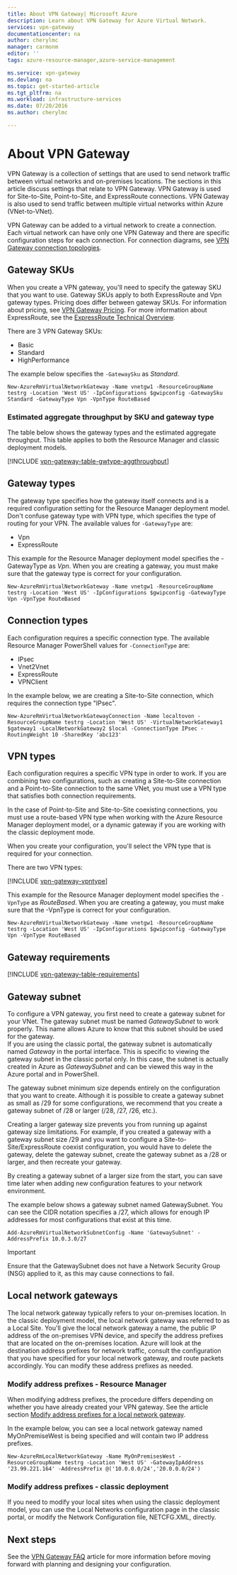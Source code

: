 ```yaml
---
title: About VPN Gateway| Microsoft Azure
description: Learn about VPN Gateway for Azure Virtual Network.
services: vpn-gateway
documentationcenter: na
author: cherylmc
manager: carmonm
editor: ''
tags: azure-resource-manager,azure-service-management

ms.service: vpn-gateway
ms.devlang: na
ms.topic: get-started-article
ms.tgt_pltfrm: na
ms.workload: infrastructure-services
ms.date: 07/20/2016
ms.author: cherylmc

---
```

# About VPN Gateway
VPN Gateway is a collection of settings that are used to send network traffic between virtual networks and on-premises locations. The sections in this article discuss settings that relate to VPN Gateway. VPN Gateway is used for Site-to-Site, Point-to-Site, and ExpressRoute connections. VPN Gateway is also used to send traffic between multiple virtual networks within Azure (VNet-to-VNet). 

VPN Gateway can be added to a virtual network to create a connection. Each virtual network can have only one VPN Gateway and there are specific configuration steps for each connection. For connection diagrams, see [VPN Gateway connection topologies](vpn-gateway-topology.md). 

## <a name="gwsku"></a>Gateway SKUs
When you create a VPN gateway, you'll need to specify the gateway SKU that you want to use. Gateway SKUs apply to both ExpressRoute and Vpn gateway types. Pricing does differ between gateway SKUs. For information about pricing, see [VPN Gateway Pricing](https://azure.microsoft.com/pricing/details/vpn-gateway/). For more information about ExpressRoute, see the [ExpressRoute Technical Overview](../expressroute/expressroute-introduction.md).

There are 3 VPN Gateway SKUs:

* Basic
* Standard
* HighPerformance

The example below specifies the `-GatewaySku` as *Standard*.

    New-AzureRmVirtualNetworkGateway -Name vnetgw1 -ResourceGroupName testrg -Location 'West US' -IpConfigurations $gwipconfig -GatewaySku Standard -GatewayType Vpn -VpnType RouteBased

### <a name="aggthroughput"></a>Estimated aggregate throughput by SKU and gateway type
The table below shows the gateway types and the estimated aggregate throughput. This table applies to both the Resource Manager and classic deployment models.

[!INCLUDE [vpn-gateway-table-gwtype-aggthroughput](../../includes/vpn-gateway-table-gwtype-aggtput-include.md)]

## <a name="gwtype"></a>Gateway types
The gateway type specifies how the gateway itself connects and is a required configuration setting for the Resource Manager deployment model. Don't confuse gateway type with VPN type, which specifies the type of routing for your VPN. The available values for `-GatewayType` are: 

* Vpn
* ExpressRoute

This example for the Resource Manager deployment model specifies the -GatewayType as *Vpn*. When you are creating a gateway, you must make sure that the gateway type is correct for your configuration. 

    New-AzureRmVirtualNetworkGateway -Name vnetgw1 -ResourceGroupName testrg -Location 'West US' -IpConfigurations $gwipconfig -GatewayType Vpn -VpnType RouteBased

## <a name="connectiontype"></a>Connection types
Each configuration requires a specific connection type. The available Resource Manager PowerShell values for `-ConnectionType` are:

* IPsec
* Vnet2Vnet
* ExpressRoute
* VPNClient

In the example below, we are creating a Site-to-Site connection, which requires the connection type "IPsec".

    New-AzureRmVirtualNetworkGatewayConnection -Name localtovon -ResourceGroupName testrg -Location 'West US' -VirtualNetworkGateway1 $gateway1 -LocalNetworkGateway2 $local -ConnectionType IPsec -RoutingWeight 10 -SharedKey 'abc123'

## <a name="vpntype"></a>VPN types
Each configuration requires a specific VPN type in order to work. If you are combining two configurations, such as creating a Site-to-Site connection and a Point-to-Site connection to the same VNet, you must use a VPN type that satisfies both connection requirements. 

In the case of Point-to-Site and Site-to-Site coexisting connections, you must use a route-based VPN type when working with the Azure Resource Manager deployment model, or a dynamic gateway if you are working with the classic deployment mode.

When you create your configuration, you'll select the VPN type that is required for your connection. 

There are two VPN types:

[!INCLUDE [vpn-gateway-vpntype](../../includes/vpn-gateway-vpntype-include.md)]

This example for the Resource Manager deployment model specifies the `-VpnType` as *RouteBased*. When you are creating a gateway, you must make sure that the -VpnType is correct for your configuration. 

    New-AzureRmVirtualNetworkGateway -Name vnetgw1 -ResourceGroupName testrg -Location 'West US' -IpConfigurations $gwipconfig -GatewayType Vpn -VpnType RouteBased

## <a name="requirements"></a>Gateway requirements
[!INCLUDE [vpn-gateway-table-requirements](../../includes/vpn-gateway-table-requirements-include.md)]

## <a name="gwsub"></a>Gateway subnet
To configure a VPN gateway, you first need to create a gateway subnet for your VNet. The gateway subnet must be named *GatewaySubnet* to work properly. This name allows Azure to know that this subnet should be used for the gateway.<BR>If you are using the classic portal, the gateway subnet is automatically named *Gateway* in the portal interface. This is specific to viewing the gateway subnet in the classic portal only. In this case, the subnet is actually created in Azure as *GatewaySubnet* and can be viewed this way in the Azure portal and in PowerShell.

The gateway subnet minimum size depends entirely on the configuration that you want to create. Although it is possible to create a gateway subnet as small as /29 for some configurations, we recommend that you create a gateway subnet of /28 or larger (/28, /27, /26, etc.). 

Creating a larger gateway size prevents you from running up against gateway size limitations. For example, if you created a gateway with a gateway subnet size /29 and you want to configure a Site-to-Site/ExpressRoute coexist configuration, you would have to delete the gateway, delete the gateway subnet, create the gateway subnet as a /28 or larger, and then recreate your gateway. 

By creating a gateway subnet of a larger size from the start, you can save time later when adding new configuration features to your network environment. 

The example below shows a gateway subnet named GatewaySubnet. You can see the CIDR notation specifies a /27, which allows for enough IP addresses for most configurations that exist at this time.

    Add-AzureRmVirtualNetworkSubnetConfig -Name 'GatewaySubnet' -AddressPrefix 10.0.3.0/27

> [!IMPORTANT]
> Ensure that the GatewaySubnet does not have a Network Security Group (NSG) applied to it, as this may cause connections to fail.
> 
> 

## <a name="lng"></a>Local network gateways
The local network gateway typically refers to your on-premises location. In the classic deployment model, the local network gateway was referred to as a Local Site. You'll give the local network gateway a name, the public IP address of the on-premises VPN device, and specify the address prefixes that are located on the on-premises location. Azure will look at the destination address prefixes for network traffic, consult the configuration that you have specified for your local network gateway, and route packets accordingly. You can modify these address prefixes as needed.

### Modify address prefixes - Resource Manager
When modifying address prefixes, the procedure differs depending on whether you have already created your VPN gateway. See the article section [Modify address prefixes for a local network gateway](vpn-gateway-create-site-to-site-rm-powershell.md#modify).

In the example below, you can see a local network gateway named MyOnPremiseWest is being specified and will contain two IP address prefixes.

    New-AzureRmLocalNetworkGateway -Name MyOnPremisesWest -ResourceGroupName testrg -Location 'West US' -GatewayIpAddress '23.99.221.164' -AddressPrefix @('10.0.0.0/24','20.0.0.0/24')    

### Modify address prefixes - classic deployment
If you need to modify your local sites when using the classic deployment model, you can use the Local Networks configuration page in the classic portal, or modify the Network Configuration file, NETCFG.XML, directly.

## Next steps
See  the [VPN Gateway FAQ](vpn-gateway-vpn-faq.md) article for more information before moving forward with planning and designing your configuration.

